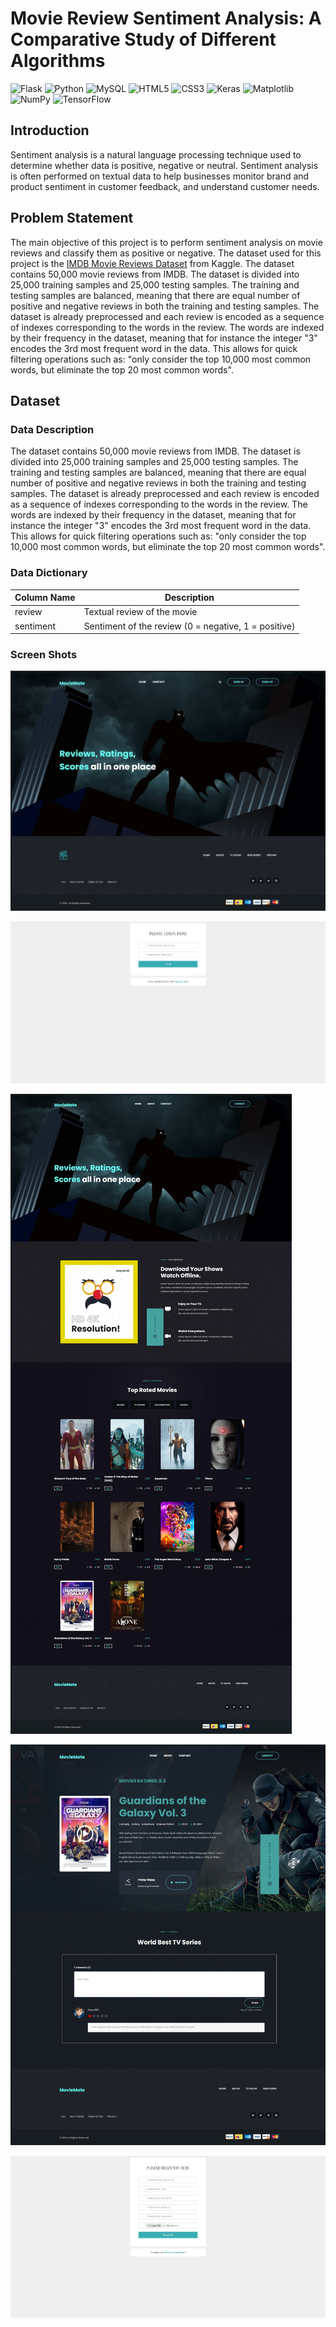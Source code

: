 # Movie Review Sentiment Analysis: A Comparative Study of Different Algorithms
![Flask](https://img.shields.io/badge/flask-%23000.svg?style=for-the-badge&logo=flask&logoColor=white)
![Python](https://img.shields.io/badge/python-3670A0?style=for-the-badge&logo=python&logoColor=ffdd54)
![MySQL](https://img.shields.io/badge/mysql-%2300f.svg?style=for-the-badge&logo=mysql&logoColor=white)
![HTML5](https://img.shields.io/badge/html5-%23E34F26.svg?style=for-the-badge&logo=html5&logoColor=white)
![CSS3](https://img.shields.io/badge/css3-%231572B6.svg?style=for-the-badge&logo=css3&logoColor=white)
![Keras](https://img.shields.io/badge/Keras-%23D00000.svg?style=for-the-badge&logo=Keras&logoColor=white)
![Matplotlib](https://img.shields.io/badge/Matplotlib-%23ffffff.svg?style=for-the-badge&logo=Matplotlib&logoColor=black)
![NumPy](https://img.shields.io/badge/numpy-%23013243.svg?style=for-the-badge&logo=numpy&logoColor=white)
![TensorFlow](https://img.shields.io/badge/TensorFlow-%23FF6F00.svg?style=for-the-badge&logo=TensorFlow&logoColor=white)

## Introduction
Sentiment analysis is a natural language processing technique used to determine whether data is positive, negative or neutral. Sentiment analysis is often performed on textual data to help businesses monitor brand and product sentiment in customer feedback, and understand customer needs.

## Problem Statement
The main objective of this project is to perform sentiment analysis on movie reviews and classify them as positive or negative. The dataset used for this project is the [IMDB Movie Reviews Dataset](https://www.kaggle.com/lakshmi25npathi/imdb-dataset-of-50k-movie-reviews) from Kaggle. The dataset contains 50,000 movie reviews from IMDB. The dataset is divided into 25,000 training samples and 25,000 testing samples. The training and testing samples are balanced, meaning that there are equal number of positive and negative reviews in both the training and testing samples. The dataset is already preprocessed and each review is encoded as a sequence of indexes corresponding to the words in the review. The words are indexed by their frequency in the dataset, meaning that for instance the integer "3" encodes the 3rd most frequent word in the data. This allows for quick filtering operations such as: "only consider the top 10,000 most common words, but eliminate the top 20 most common words".

## Dataset

### Data Description

The dataset contains 50,000 movie reviews from IMDB. The dataset is divided into 25,000 training samples and 25,000 testing samples. The training and testing samples are balanced, meaning that there are equal number of positive and negative reviews in both the training and testing samples. The dataset is already preprocessed and each review is encoded as a sequence of indexes corresponding to the words in the review. The words are indexed by their frequency in the dataset, meaning that for instance the integer "3" encodes the 3rd most frequent word in the data. This allows for quick filtering operations such as: "only consider the top 10,000 most common words, but eliminate the top 20 most common words".

### Data Dictionary

| Column Name | Description |
| --- | --- |
| review | Textual review of the movie |
| sentiment | Sentiment of the review (0 = negative, 1 = positive) |


### Screen Shots

![Screenshot (1)](https://github.com/0xgun/movie-mate/blob/master/screenshots/UI_1.jpeg)

![Screenshot (2)](https://github.com/0xgun/movie-mate/blob/master/screenshots/UI_2.jpeg )

![Screenshot (3)](https://github.com/0xgun/movie-mate/blob/master/screenshots/UI_3.jpeg )

![Screenshot (4)](https://github.com/0xgun/movie-mate/blob/master/screenshots/UI_4.jpeg )

![Screenshot (5)](
    https://github.com/0xgun/movie-mate/blob/master/screenshots/UI_5.jpeg )